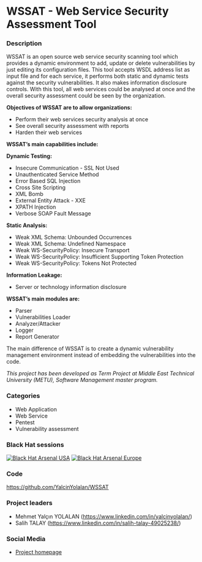 

# WSSAT - Web Service Security Assessment Tool

### Description
WSSAT is an open source web service security scanning tool which provides a dynamic environment to add, update or delete vulnerabilities by just editing its configuration files. This tool accepts WSDL address list as input file and for each service, it performs both static and dynamic tests against the security vulnerabilities. It also makes information disclosure controls.
With this tool, all web services could be analysed at once and the overall security assessment could be seen by the organization.

**Objectives of WSSAT are to allow organizations:**
* Perform their web services security analysis at once
* See overall security assessment with reports
* Harden their web services

**WSSAT’s main capabilities include:**

**Dynamic Testing:**
* Insecure Communication - SSL Not Used
* Unauthenticated Service Method
* Error Based SQL Injection
* Cross Site Scripting
* XML Bomb
* External Entity Attack - XXE
* XPATH Injection
* Verbose SOAP Fault Message

**Static Analysis:**
* Weak XML Schema: Unbounded Occurrences
* Weak XML Schema: Undefined Namespace
* Weak WS-SecurityPolicy: Insecure Transport
* Weak WS-SecurityPolicy: Insufficient Supporting Token Protection
* Weak WS-SecurityPolicy: Tokens Not Protected

**Information Leakage:**
* Server or technology information disclosure

**WSSAT’s main modules are:**
* Parser
* Vulnerabilities Loader
* Analyzer/Attacker
* Logger
* Report Generator

The main difference of WSSAT is to create a dynamic vulnerability management environment instead of embedding the vulnerabilities into the code.

_This project has been developed as Term Project at Middle East Technical University (METU), Software Management master program._

### Categories

* Web Application
* Web Service
* Pentest
* Vulnerability assessment

### Black Hat sessions

[![Black Hat Arsenal USA](https://rawgit.com/toolswatch/badges/master/arsenal/2016.svg)](https://www.blackhat.com/us-16/arsenal.html#web-service-security-assessment-tool-wssat) [![Black Hat Arsenal Europe](https://rawgit.com/toolswatch/badges/master/arsenal/2016.svg)](https://www.blackhat.com/eu-16/arsenal.html#wssat-web-service-security-assessment-tool)

### Code
https://github.com/YalcinYolalan/WSSAT

### Project leaders

- Mehmet Yalçın YOLALAN (https://www.linkedin.com/in/yalcinyolalan/)
- Salih TALAY (https://www.linkedin.com/in/salih-talay-49025238/)


### Social Media

* [Project homepage](http://yalcinyolalan.github.io/WSSAT/)


